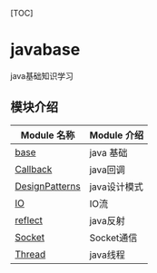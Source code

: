 [TOC]
# javabase
java基础知识学习

## 模块介绍
| Module 名称                                                  | Module 介绍                                                  |
| ------------------------------------------------------------ | ------------------------------------------------------------ |
| [base](./base) | java 基础 |
| [Callback](./Callback) | java回调 |
| [DesignPatterns](./DesignPatterns) | java设计模式 |
| [IO](./IO) | IO流 |
| [reflect](./reflect) | java反射 |
| [Socket](./Socket) | Socket通信 |
| [Thread](./Thread) | java线程 |
